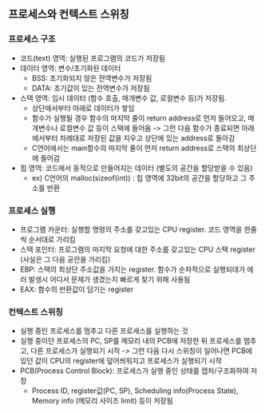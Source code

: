 ## 프로세스와 컨텍스트 스위칭

### 프로세스 구조
- 코드(text) 영역: 실행된 프로그램의 코드가 저장됨
- 데이터 영역: 변수/초기화된 데이터
  - BSS: 초기화되지 않은 전역변수가 저장됨
  - DATA: 초기값이 있는 전역변수가 저장됨
- 스택 영역: 임시 데이터 (함수 호출, 매개변수 값, 로컬변수 등)가 저장됨.
  - 상단에서부터 아래로 데이터가 쌓임
  - 함수가 실행될 경우 함수의 마지막 줄이 return address로 먼저 들어오고, 매개변수나 로컬변수 값 등이 스택에 들어옴 -> 그런 다음 함수가 종료되면 아래에서부터 차례대로 저장된 값을 지우고 상단에 있는 address로 돌아감
  - C언어에서는 main함수의 마지막 줄이 먼저 return address로 스택의 최상단에 들어감
- 힙 영역: 코드에서 동적으로 만들어지는 데이터 (별도의 공간을 할당받을 수 있음)
  - ex) C언어의 malloc(sizeof(int)) : 힙 영역에 32bit의 공간을 할당하고 그 주소를 반환 

### 프로세스 실행
- 프로그램 카운터: 실행할 명령의 주소를 갖고있는 CPU register. 코드 영역을 한줄씩 순서대로 가리킴
- 스택 포인터: 프로그램의 마지막 요청에 대한 주소를 갖고있는 CPU 스택 register (사실은 그 다음 공란을 가리킴)
- EBP: 스택의 최상단 주소값을 가지는 register. 함수가 순차적으로 실행되데가 에러 발생시 어디서 문제가 생겼는지 빠르게 찾기 위해 사용됨  
- EAX: 함수의 반환값이 담기는 register

### 컨텍스트 스위칭
- 실행 중인 프로세스를 멈추고 다른 프로세스를 실행하는 것
- 실행 중이던 프로세스의 PC, SP를 메모리 내의 PCB에 저장한 뒤 프로세스를 멈추고, 다른 프로세스가 실행되기 시작 -> 그런 다음 다시 스위칭이 일어나면 PCB에 있던 값이 CPU의 register에 덮어씌워지고 프로세스가 실행되기 시작
- PCB(Process Control Block): 프로세스가 실행 중인 상태를 캡처/구조화하여 저장
  - Process ID, register값(PC, SP), Scheduling info(Process State), Memory info (메모리 사이즈 limit) 등이 저장됨

